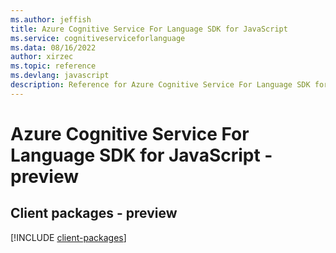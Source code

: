 ```yaml
---
ms.author: jeffish
title: Azure Cognitive Service For Language SDK for JavaScript
ms.service: cognitiveserviceforlanguage
ms.data: 08/16/2022
author: xirzec
ms.topic: reference
ms.devlang: javascript
description: Reference for Azure Cognitive Service For Language SDK for JavaScript
---
```

# Azure Cognitive Service For Language SDK for JavaScript - preview

## Client packages - preview
[!INCLUDE [client-packages](cognitive-service-for-language-client-index.md)]